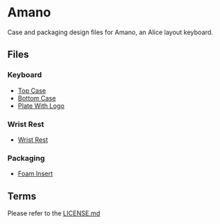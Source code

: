 # Amano 
Case and packaging design files for Amano, an Alice layout keyboard. 
## Files  
### Keyboard  
* [Top Case](./Top%20Case.step) 
* [Bottom Case](./Bottom%20Case.step)
* [Plate With Logo](./Plate%20With%20Logo.step)

### Wrist Rest 
* [Wrist Rest](./Wrist%20Rest.step)
### Packaging 
* [Foam Insert](./Foam%20Insert.step)
## Terms
Please refer to the [LICENSE.md](./LICENSE.md)
